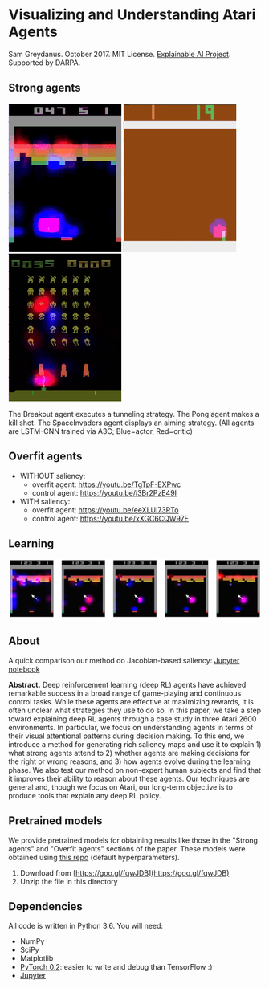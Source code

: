 Visualizing and Understanding Atari Agents
=======
Sam Greydanus. October 2017. MIT License. [Explainable AI Project](http://twitter.com/DARPA/status/872547502616182785). Supported by DARPA.

Strong agents
--------
![breakout-tunneling.gif](static/breakout_tunneling.gif)
![pong-killshot.gif](static/pong_killshot.gif)
![spaceinv-aiming.gif](static/spaceinv_aiming.gif)

The Breakout agent executes a tunneling strategy. The Pong agent makes a kill shot. The SpaceInvaders agent displays an aiming strategy. (All agents are LSTM-CNN trained via A3C; Blue=actor, Red=critic)

Overfit agents
--------
 * WITHOUT saliency:
 	* overfit agent: https://youtu.be/TgTpF-EXPwc
 	* control agent: https://youtu.be/i3Br2PzE49I
 * WITH saliency:
 	* overfit agent: https://youtu.be/eeXLUI73RTo
 	* control agent: https://youtu.be/xXGC6CQW97E

Learning
--------
![breakout-learning](static/breakout-learning.png)

About
--------
A quick comparison our method do Jacobian-based saliency: [Jupyter notebook](https://nbviewer.jupyter.org/github/greydanus/visualize_atari/blob/master/jacobian-vs-perturbation.ipynb)

**Abstract.** Deep reinforcement learning (deep RL) agents have achieved remarkable success in a broad range of game-playing and continuous control tasks. While these agents are effective at maximizing rewards, it is often unclear what strategies they use to do so. In this paper, we take a step toward explaining deep RL agents through a case study in three Atari 2600 environments. In particular, we focus on understanding agents in terms of their visual attentional patterns during decision making. To this end, we introduce a method for generating rich saliency maps and use it to explain 1) what strong agents attend to 2) whether agents are making decisions for the right or wrong reasons, and 3) how agents evolve during the learning phase. We also test our method on non-expert human subjects and find that it improves their ability to reason about these agents. Our techniques are general and, though we focus on Atari, our long-term objective is to produce tools that explain any deep RL policy.

Pretrained models
--------
We provide pretrained models for obtaining results like those in the "Strong agents" and "Overfit agents" sections of the paper. These models were obtained using [this repo](https://github.com/greydanus/baby-a3c) (default hyperparameters).
 1. Download from [https://goo.gl/fqwJDB](https://goo.gl/fqwJDB)
 2. Unzip the file in this directory

Dependencies
--------
All code is written in Python 3.6. You will need:
 * NumPy
 * SciPy
 * Matplotlib
 * [PyTorch 0.2](http://pytorch.org/): easier to write and debug than TensorFlow :)
 * [Jupyter](https://jupyter.org/)
